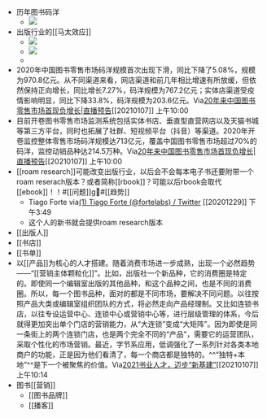 - 历年图书码洋
    - ![](https://firebasestorage.googleapis.com/v0/b/firescript-577a2.appspot.com/o/imgs%2Fapp%2Fxinyiheng%2FyHLdLqKIyb.png?alt=media&token=90982272-dc3c-4bce-8456-3ab137501c6a)
- 出版行业的[[马太效应]]
    - ![](https://firebasestorage.googleapis.com/v0/b/firescript-577a2.appspot.com/o/imgs%2Fapp%2Fxinyiheng%2Ffu75v8g-mf.png?alt=media&token=c1225cfb-d947-4615-a173-ed2a42f905ed)
    - ![](https://firebasestorage.googleapis.com/v0/b/firescript-577a2.appspot.com/o/imgs%2Fapp%2Fxinyiheng%2FBUUGOVu2To.png?alt=media&token=9ff5a538-4aa4-42c4-b447-b27f068d46f7)
    - 
- 2020年中国图书零售市场码洋规模首次出现下滑，同比下降了5.08%，规模为970.8亿元。从不同渠道来看，网店渠道和前几年相比增速有所放缓，但依然保持正向增长，同比增长7.27%，码洋规模为767.2亿元；实体店渠道受疫情影响明显，同比下降33.8%，码洋规模为203.6亿元。Via[20年来中国图书零售市场首现负增长|直播预告](https://mp.weixin.qq.com/s?__biz=MzA5MzIxNTkxMQ==&mid=2652531092&idx=1&sn=d575ecfc13929cafc6aad9fc9a500767&chksm=8b8f845cbcf80d4a56b96c6d3fed2c037ec987f91dd433f3700f0c6e03b915c8e5f2078f7ec3)[[20210107]] 上午10:00
- 目前开卷图书零售市场监测系统包括实体书店、垂直型直营网店以及天猫书城等第三方平台，同时也拓展了社群、短视频平台（抖音）等渠道。2020年开卷监控整体零售市场码洋规模达713亿元，覆盖中国图书零售市场超过70%的码洋，监控动销品种达214.5万种。Via[20年来中国图书零售市场首现负增长|直播预告](https://mp.weixin.qq.com/s?__biz=MzA5MzIxNTkxMQ==&mid=2652531092&idx=1&sn=d575ecfc13929cafc6aad9fc9a500767&chksm=8b8f845cbcf80d4a56b96c6d3fed2c037ec987f91dd433f3700f0c6e03b915c8e5f2078f7ec3)[[20210107]] 上午10:00
- [[roam research]]可能改变出版行业，以后会不会每本电子书还要附带一个roam reserach版本？或者简称[[rbook]]？可能以后rbook会取代[[ebook]]！！#[[问题]]g#[[趋势]]
    - Tiago Forte
via[(1) Tiago Forte (@fortelabs) / Twitter](https://twitter.com/fortelabs)
[[20201229]] 下午3:49
    - 这个人的新书就会提供roam research版本
- [[出版人]]
- [[书店]]
- [[书单]]
- 以[[产品]]为核心的人才搭建。随着消费市场进一步成熟，出现一个必然趋势——“[[营销主体颗粒化]]”。比如，出版社一个新品种，它的消费圈是特定的。即使同一个编辑室出版的其他品种，和这个品种之间，也是不同的消费圈。所以，每一个图书品种，面对的都是不同市场，要解决不同问题。以往按照产品大类或编辑室组织团队的方式，将必然走向产品经理制。又比如连锁书店，以往专设运营中心、连锁中心或营销中心等，进行层级管理的体系，今后就得更加突出单个门店的营销能力，从“大连锁”变成“大矩阵”。因为即使是同一条街上的两个连锁门店，也是两个完全不同的“产品”，需要它的运营团队，采取个性化的市场营销。最近，字节系应用，低调强化了一系列针对各类本地商户的功能，正是因为他们看清了，每一个商店都是独特的。^^“独特+本地”^^是下一个被聚焦的价值。Via[2021书业人才，迈步“新基建”](https://mp.weixin.qq.com/s?__biz=MzA5MzIxNTkxMQ==&mid=2652530982&idx=1&sn=e2fd640c92a933461460006c70769a70&chksm=8b8f84eebcf80df818b0f1f7fd79f83d8206fc94e396700f7d9a87b4cf591fd562cb38d5cd01)[[20210107]] 上午10:14
- 图书[[营销]]
    - [[图书品牌]]
    - [[播客]]

